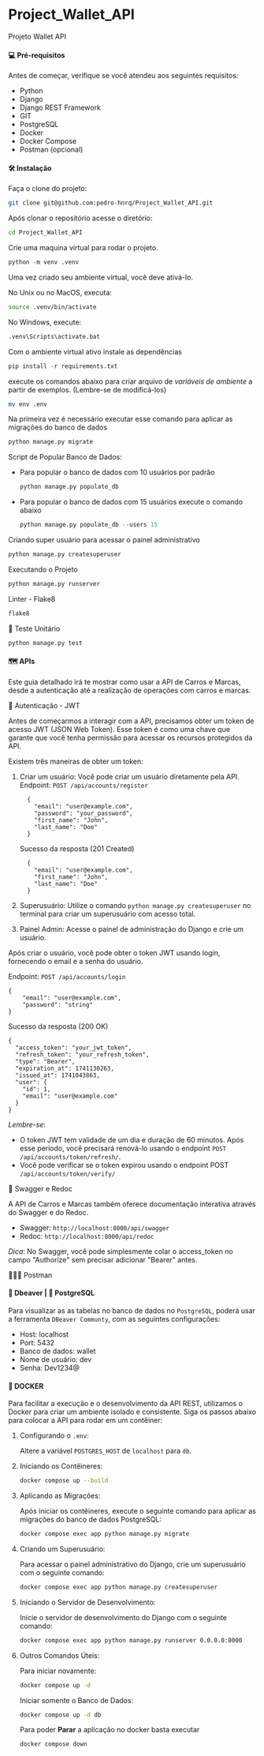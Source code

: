 # Project_Wallet_API
Projeto Wallet API


#### 💻 Pré-requisitos

Antes de começar, verifique se você atendeu aos seguintes requisitos:

- Python 
- Django
- Django REST Framework
- GIT 
- PostgreSQL
- Docker
- Docker Compose
- Postman (opcional)


#### 🛠️ Instalação

Faça o clone do projeto:
```bash
git clone git@github.com:pedro-hnrq/Project_Wallet_API.git
```

Após clonar o repositório acesse o diretório:
```bash
cd Project_Wallet_API
``` 

Crie uma maquina virtual  para rodar o projeto.

```python
python -m venv .venv
```
Uma vez criado seu ambiente virtual, você deve ativá-lo.

No Unix ou no MacOS, executa:

```bash
source .venv/bin/activate
```

No Windows, execute:

```bash
.venv\Scripts\activate.bat
```

Com o ambiente virtual ativo instale as dependências

```python
pip install -r requirements.txt
```

execute os comandos abaixo para criar arquivo de _variáveis de ambiente_ a partir de exemplos. (Lembre-se de modificá-los)

```bash
mv env .env
```

Na primeira vez é necessário executar esse comando para aplicar as migrações do banco de dados
```python
python manage.py migrate
```

Script de Popular Banco de Dados:

- Para popular o banco de dados com 10 usuários por padrão
    ```python
    python manage.py populate_db
    ```
- Para popular o banco de dados com 15 usuários execute o comando abaixo
    ```python
    python manage.py populate_db --users 15
    ```

Criando super usuário para acessar o painel administrativo
```python
python manage.py createsuperuser
```

Executando o Projeto
```python
python manage.py runserver
```

Linter - Flake8
```python
flake8
```

🧪 Teste Unitário 

```python
python manage.py test
```

#### 🗺️ APIs

Este guia detalhado irá te mostrar como usar a API de Carros e Marcas, desde a autenticação até a realização de operações com carros e marcas.

🔐 Autenticação - JWT
 
 Antes de começarmos a interagir com a API, precisamos obter um token de acesso JWT (JSON Web Token). Esse token é como uma chave que garante que você tenha permissão para acessar os recursos protegidos da API.

 Existem três maneiras de obter um token:

 1. Criar um usuário: Você pode criar um usuário diretamente pela API. 
 Endpoint: `POST /api/accounts/register`
    ```
      {
        "email": "user@example.com",
        "password": "your_password",
        "first_name": "John",
        "last_name": "Doe"
      }
    ```
    Sucesso da resposta (201 Created)
    ```
      {
        "email": "user@example.com",
        "first_name": "John",
        "last_name": "Doe"
      }
    ```

 2. Superusuário: Utilize o comando `python manage.py createsuperuser` no terminal para criar um superusuário com acesso total.
 3. Painel Admin: Acesse o painel de administração do Django e crie um usuário.

Após criar o usuário, você pode obter o token JWT usando login, fornecendo o email e a senha do usuário.

Endpoint: `POST /api/accounts/login`
```
{
    "email": "user@example.com",
    "password": "string"
}
```
Sucesso da resposta (200 OK)
```
{
  "access_token": "your_jwt_token",
  "refresh_token": "your_refresh_token",
  "type": "Bearer",
  "expiration_at": 1741130263,
  "issued_at": 1741043863,
  "user": {
    "id": 1,
    "email": "user@example.com"
  }
}
```

_Lembre-se_:

- O token JWT tem validade de um dia e duração de 60 minutos. Após esse período, você precisará renová-lo usando o endpoint `POST /api/accounts/token/refresh/`.
- Você pode verificar se o token expirou usando o endpoint POST `/api/accounts/token/verify/`



🧩 Swagger e Redoc

A API de Carros e Marcas também oferece documentação interativa através do Swagger e do Redoc.

- Swagger: `http://localhost:8000/api/swagger`
- Redoc: `http://localhost:8000/api/redoc`


_Dica_: No Swagger, você pode simplesmente colar o access_token no campo "Authorize" sem precisar adicionar "Bearer" antes.


👨🏻‍🚀 Postman


#### 🦫 Dbeaver | 🐘 PostgreSQL

Para visualizar as as tabelas no banco de dados no `PostgreSQL`, poderá usar a ferramenta `DBeaver Communty`, com as seguintes configurações: 

- Host: localhost
- Port: 5432
- Banco de dados: wallet
- Nome de usuário: dev
- Senha: Dev1234@


#### 🐋 DOCKER

Para facilitar a execução e o desenvolvimento da API REST, utilizamos o Docker para criar um ambiente isolado e consistente. Siga os passos abaixo para colocar a API para rodar em um contêiner:

1. Configurando o `.env`:

    Altere a variável `POSTGRES_HOST` de `localhost` para `db`.

2. Iniciando os Contêineres:

    ```bash
    docker compose up --build
    ```
3. Aplicando as Migrações:

    Após iniciar os contêineres, execute o seguinte comando para aplicar as migrações do banco de dados PostgreSQL:

    ```bash
    docker compose exec app python manage.py migrate
    ```
4. Criando um Superusuário:
    
    Para acessar o painel administrativo do Django, crie um superusuário com o seguinte comando:
    ```bash
    docker compose exec app python manage.py createsuperuser
    ```

5. Iniciando o Servidor de Desenvolvimento:

    Inicie o servidor de desenvolvimento do Django com o seguinte comando:

    ```bash
    docker compose exec app python manage.py runserver 0.0.0.0:8000
    ```

6. Outros Comandos Úteis:

    Para iniciar novamente:
    ```bash
    docker compose up -d
    ```
    Iniciar somente o Banco de Dados:

    ```bash
    docker compose up -d db
    ```

    Para poder **Parar** a aplicação no docker basta executar
    ```bash
    docker compose down
    ```